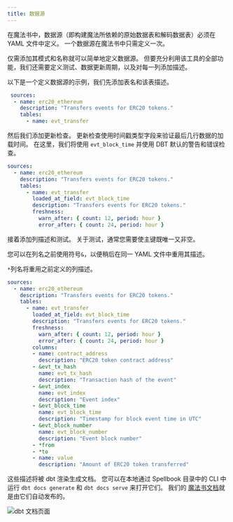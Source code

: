 ```yaml
---
title: 数据源
---
```


在魔法书中，数据源（即构建魔法所依赖的原始数据表和解码数据表）必须在 YAML 文件中定义。 一个数据源在魔法书中只需定义一次。

仅需添加其模式和名称就可以简单地定义数据源。 但要充分利用该工具的全部功能，我们还需要定义测试、数据更新周期，以及对每一列添加描述。

以下是一个定义数据源的示例，我们先添加表名和该表描述。

```yaml
 sources:
  - name: erc20_ethereum
    description: "Transfers events for ERC20 tokens."
    tables:
      - name: evt_transfer
```

然后我们添加更新检查。 更新检查使用时间戳类型字段来验证最后几行数据的加载时间。 在这里，我们将使用 `evt_block_time` 并使用 DBT 默认的警告和错误检查。

```yaml
sources:
  - name: erc20_ethereum
    description: "Transfers events for ERC20 tokens."
    tables:
      - name: evt_transfer
        loaded_at_field: evt_block_time
        description: "Transfers events for ERC20 tokens."
        freshness:
          warn_after: { count: 12, period: hour }
          error_after: { count: 24, period: hour }
```

接着添加列描述和测试。 关于测试，通常您需要使主键既唯一又非空。

您可以在列名之前使用符号`&`，以便稍后在同一 YAML 文件中重用其描述。

`*`列名将重用之前定义的列描述。

```yaml
sources:
  - name: erc20_ethereum
    description: "Transfers events for ERC20 tokens."
    tables:
      - name: evt_transfer
        loaded_at_field: evt_block_time
        description: "Transfers events for ERC20 tokens."
        freshness:
          warn_after: { count: 12, period: hour }
          error_after: { count: 24, period: hour }
        columns:
        - name: contract_address
          description: "ERC20 token contract address"       
        - &evt_tx_hash
          name: evt_tx_hash
          description: "Transaction hash of the event"
        - &evt_index
          name: evt_index
          description: "Event index"   
        - &evt_block_time
          name: evt_block_time
          description: "Timestamp for block event time in UTC"
        - &evt_block_number
          name: evt_block_number
          description: "Event block number"  
        - *from
        - *to
        - name: value
          description: "Amount of ERC20 token transferred" 
```

这些描述将被 dbt 渲染生成文档。 您可以在本地通过 Spellbook 目录中的 CLI 中运行 `dbt docs generate` 和 `dbt docs serve` 来打开它们。 我们的 [魔法书文档](https://spellbook-docs.dune.com/#!/overview)就是由它们自动发布的。

![dbt 文档页面](https://lh6.googleusercontent.com/vr9DleUs\_HcdzMZ6mWq81l-IRq1C\_utHCVB5WddOHy9Z1\_fSyz8GcB8Cyj877nKNHsXLh3K3-owFssNIl4ZaJS27clEeBppHBi8DlNjzVKGeGZdF\_AE8VxRj0pziR-2jGTA-MED7OtTq3GhuwQM)
